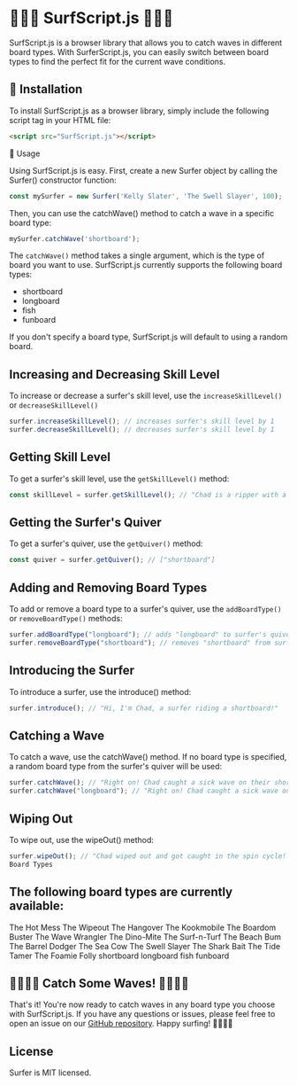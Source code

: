 # 🌊🏄‍♂️ SurfScript.js 🏄‍♀️🌊

SurfScript.js is a browser library that allows you to catch waves in different board types. With SurferScript.js, you can easily switch between board types to find the perfect fit for the current wave conditions.

## 🚀 Installation

To install SurfScript.js as a browser library, simply include the following script tag in your HTML file:

```html
<script src="SurfScript.js"></script>
```

🌊 Usage

Using SurfScript.js is easy. First, create a new Surfer object by calling the Surfer() constructor function:

```javascript
const mySurfer = new Surfer('Kelly Slater', 'The Swell Slayer', 100);
```
Then, you can use the catchWave() method to catch a wave in a specific board type:

```javascript
mySurfer.catchWave('shortboard');
```

The `catchWave()` method takes a single argument, which is the type of board you want to use. SurfScript.js currently supports the following board types:

- shortboard
- longboard
- fish
- funboard

If you don't specify a board type, SurfScript.js will default to using a random board.

## Increasing and Decreasing Skill Level
To increase or decrease a surfer's skill level, use the `increaseSkillLevel()` or `decreaseSkillLevel()`

```javascript
surfer.increaseSkillLevel(); // increases surfer's skill level by 1
surfer.decreaseSkillLevel(); // decreases surfer's skill level by 1
```

## Getting Skill Level
To get a surfer's skill level, use the `getSkillLevel()` method:

```javascript
const skillLevel = surfer.getSkillLevel(); // "Chad is a ripper with a skill level of 70."
```

## Getting the Surfer's Quiver
To get a surfer's quiver, use the `getQuiver()` method:

```javascript
const quiver = surfer.getQuiver(); // ["shortboard"]
```

## Adding and Removing Board Types
To add or remove a board type to a surfer's quiver, use the `addBoardType()` or `removeBoardType()` methods:

```javascript
surfer.addBoardType("longboard"); // adds "longboard" to surfer's quiver
surfer.removeBoardType("shortboard"); // removes "shortboard" from surfer's quiver
```

## Introducing the Surfer
To introduce a surfer, use the introduce() method:

```javascript
surfer.introduce(); // "Hi, I'm Chad, a surfer riding a shortboard!"
```

## Catching a Wave

To catch a wave, use the catchWave() method. If no board type is specified, a random board type from the surfer's quiver will be used:

```javascript
surfer.catchWave(); // "Right on! Chad caught a sick wave on their shortboard and shredded it!"
surfer.catchWave("longboard"); // "Right on! Chad caught a sick wave on their longboard and shredded it!"
```

## Wiping Out
To wipe out, use the wipeOut() method:

```javascript
surfer.wipeOut(); // "Chad wiped out and got caught in the spin cycle! He needs to work on his moves or he'll be shark bait!"
Board Types
```

## The following board types are currently available:

The Hot Mess
The Wipeout
The Hangover
The Kookmobile
The Boardom Buster
The Wave Wrangler
The Dino-Mite
The Surf-n-Turf
The Beach Bum
The Barrel Dodger
The Sea Cow
The Swell Slayer
The Shark Bait
The Tide Tamer
The Foamie Folly
shortboard
longboard
fish
funboard



## 🌊🏄‍♂️🌊 Catch Some Waves! 🌊🏄‍♀️🌊

That's it! You're now ready to catch waves in any board type you choose with SurfScript.js. If you have any questions or issues, please feel free to open an issue on our [GitHub repository](https://github.com/FedC/surfscript.git). Happy surfing! 🤙🏄‍♂️🌊

## License

Surfer is MIT licensed.
